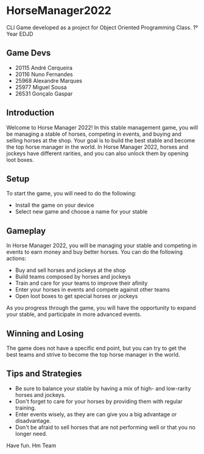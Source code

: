 # HorseManager2022
CLI Game developed as a project for Object Oriented Programming Class. 1º Year EDJD

## Game Devs
- 20115 André Cerqueira
- 20116 Nuno Fernandes
- 25968 Alexandre Marques
- 25977 Miguel Sousa
- 26531 Gonçalo Gaspar

## Introduction
Welcome to Horse Manager 2022! In this stable management game, you will be managing a stable of horses, competing in events, and buying and selling horses at the shop. Your goal is to build the best stable and become the top horse manager in the world. In Horse Manager 2022, horses and jockeys have different rarities, and you can also unlock them by opening loot boxes.

## Setup
To start the game, you will need to do the following:

- Install the game on your device
- Select new game and choose a name for your stable

## Gameplay
In Horse Manager 2022, you will be managing your stable and competing in events to earn money and buy better horses. You can do the following actions:

- Buy and sell horses and jockeys at the shop
- Build teams composed by horses and jockeys
- Train and care for your teams to improve their afinity
- Enter your horses in events and compete against other teams
- Open loot boxes to get special horses or jockeys

As you progress through the game, you will have the opportunity to expand your stable, and participate in more advanced events.

## Winning and Losing
The game does not have a specific end point, but you can try to get the best teams and strive to become the top horse manager in the world.

## Tips and Strategies

- Be sure to balance your stable by having a mix of high- and low-rarity horses and jockeys.
- Don't forget to care for your horses by providing them with regular training.
- Enter events wisely, as they are can give you a big advantage or disadvantage.
- Don't be afraid to sell horses that are not performing well or that you no longer need.

Have fun.
Hm Team
